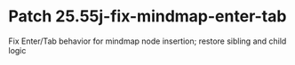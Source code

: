 # Patch 25.55j-fix-mindmap-enter-tab

Fix Enter/Tab behavior for mindmap node insertion; restore sibling and child logic

